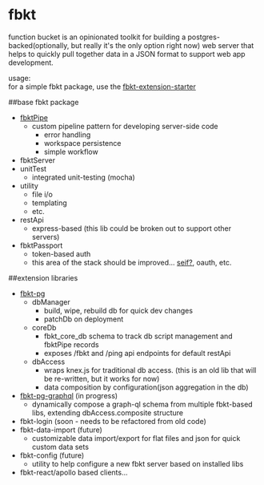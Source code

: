 # fbkt
function bucket is an opinionated toolkit for building a postgres-backed(optionally, but really it's the only option right now) web server that helps to quickly pull together data in a JSON format to support web app development.

usage:  
for a simple fbkt package, use the <a href="https://github.com/stlbucket/fbkt-extension-starter">fbkt-extension-starter</a>

##base fbkt package
- <a href="https://github.com/stlbucket/fbkt/blob/master/Fbkt/coreLibs/fbktPipe/fbktPipe/index.js">fbktPipe</a>
  - custom pipeline pattern for developing server-side code
    - error handling
    - workspace persistence
    - simple workflow
- fbktServer
- unitTest
  - integrated unit-testing (mocha)
- utility
  - file i/o
  - templating
  - etc.
- restApi
  - express-based (this lib could be broken out to support other servers)
- fbktPassport 
  - token-based auth
  - this area of the stack should be improved...  <a href="https://github.com/paypal/seifnode">seif?</a>, oauth, etc.

##extension libraries
- <a href="https://github.com/stlbucket/fbkt-pg">fbkt-pg</a>
  - dbManager
    - build, wipe, rebuild db for quick dev changes
    - patchDb on deployment
  - coreDb
    - fbkt_core_db schema to track db script management and fbktPipe records
    - exposes /fbkt and /ping api endpoints for default restApi
  - dbAccess
    - wraps knex.js for traditional db access.  (this is an old lib that will be re-written, but it works for now)
    - data composition by configuration(json aggregation in the db)
- <a href="https://github.com/stlbucket/fbkt-pg-graphql">fbkt-pg-graphql</a> (in progress)
  - dynamically compose a graph-ql schema from multiple fbkt-based libs, extending dbAccess.composite structure
- fbkt-login (soon - needs to be refactored from old code)
- fbkt-data-import (future)
  - customizable data import/export for flat files and json for quick custom data sets
- fbkt-config (future)
  - utility to help configure a new fbkt server based on installed libs
- fbkt-react/apollo based clients... 
